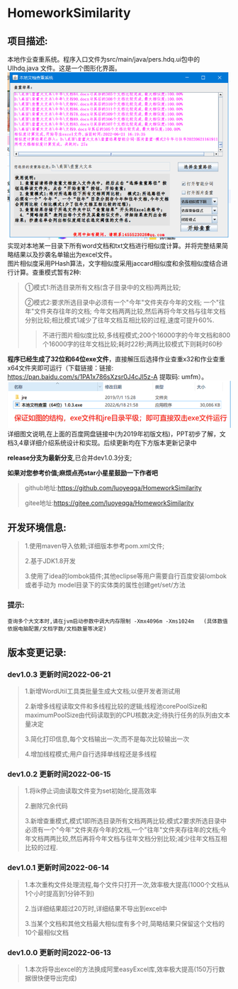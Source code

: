 # HomeworkSimilarity

## 项目描述:

本地作业查重系统。程序入口文件为src/main/java/pers.hdq.ui包中的UIhdq.java 文件。这是一个图形化界面。
![img.png](界面.png)
实现对本地某一目录下所有word文档和txt文档进行相似度计算。并将完整结果简略结果以及抄袭名单输出为excel文件。  
图片相似度采用PHash算法，文字相似度采用jaccard相似度和余弦相似度结合进行计算。查重模式暂有2种:
> ①模式1:所选目录所有文档(含子目录中的文档)两两比较;
>
>②模式2:要求所选目录中必须有一个"今年"文件夹存今年的文档; 一个"往年"文件夹存往年的文档;
> 今年文档两两比较,然后再将今年文档与往年文档分别比较;相比模式1减少了往年文档互相比较的过程,速度可提升60%.
> > 不进行图片相似度比较,多线程模式;200个16000字的今年文档和800个16000字的往年文档比较;耗时22秒;两两比较模式下则耗时60秒

**程序已经生成了32位和64位exe文件**，直接解压后选择作业查重x32和作业查重x64文件夹即可运行（下载链接：链接: https://pan.baidu.com/s/1PA1x786sXzsr0J4cJI5z-A 提取码:
umfm）。
![img.png](exe文件说明.png)
详细图文说明,在上面的百度网盘链接中(为2019年初版文档)，PPT初步了解，文档3,4章详细介绍系统设计和实现。后续更新均在下方版本更新记录中

**release分支为最新分支**,已合并dev1.0.3分支;

**如果对您参考价值;麻烦点亮star小星星鼓励一下作者吧**
> github地址:https://github.com/luoyeqga/HomeworkSimilarity
>
> gitee地址:https://gitee.com/luoyeqga/HomeworkSimilarity

## 开发环境信息:

> 1.使用maven导入依赖;详细版本参考pom.xml文件;
>
> 2.基于JDK1.8开发
>
> 3.使用了idea的lombok插件;其他eclipse等用户需要自行百度安装lombok 或者手动为 model目录下的实体类的属性创建get/set/方法

### 提示:

    查询多个大文本时,请在jvm启动参数中调大内存限制 -Xmx4096m -Xms1024m   (具体数值依据电脑配置/文档字数/文档数量等决定)

## 版本变更记录:

### dev1.0.3 更新时间2022-06-21

> 1.新增WordUtil工具类批量生成大文档;以便开发者测试用
>
> 2.新增多线程读取文件和多线程比较的逻辑;线程池corePoolSize和maximumPoolSize由代码读取到的CPU核数决定;待执行任务的队列由文本量决定
>
> 3.简化打印信息,每个文档输出一次;而不是每次比较输出一次
>
> 4.增加线程模式;用户自行选择单线程还是多线程

### dev1.0.2 更新时间2022-06-15

> 1.将ik停止词由读取文件变为set初始化,提高效率
>
> 2.删除冗余代码
>
> 3.新增查重模式,模式1即所选目录所有文档两两比较;模式2要求所选目录中必须有一个"今年"文件夹存今年的文档,一个"往年"文件夹存往年的文档;今年文档两两比较,然后再将今年文档与往年文档分别比较;减少往年文档互相比较的过程.

### dev1.0.1 更新时间2022-06-14

> 1.本次重构文件处理流程,每个文件只打开一次,效率极大提高(1000个文档从1个小时提高到1分钟不到)
>
> 2.当详细结果超过20万时,详细结果不导出到excel中
>
> 3.当某个文档和其他文档最大相似度有多个时,简略结果只保留这个文档的10个最相似文档

### dev1.0.0 更新时间2022-06-13

> 1.本次将导出excel的方法换成阿里easyExcel库,效率极大提高(150万行数据很快便导出完成)

